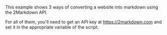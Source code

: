 This example shows 3 ways of converting a website into markdown using the 2Markdown API.

For all of them, you'll need to get an API key at https://2markdown.com and set it in the appropriate variable of the script.
